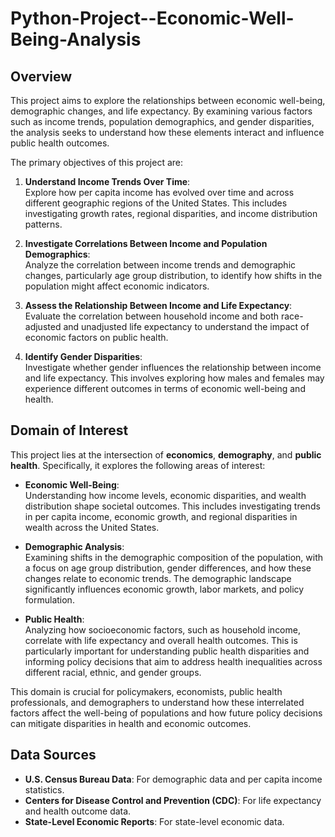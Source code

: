 # Python-Project--Economic-Well-Being-Analysis

## Overview
This project aims to explore the relationships between economic well-being, demographic changes, and life expectancy. By examining various factors such as income trends, population demographics, and gender disparities, the analysis seeks to understand how these elements interact and influence public health outcomes.

The primary objectives of this project are:

1. **Understand Income Trends Over Time**:  
   Explore how per capita income has evolved over time and across different geographic regions of the United States. This includes investigating growth rates, regional disparities, and income distribution patterns.
   
2. **Investigate Correlations Between Income and Population Demographics**:  
   Analyze the correlation between income trends and demographic changes, particularly age group distribution, to identify how shifts in the population might affect economic indicators.

3. **Assess the Relationship Between Income and Life Expectancy**:  
   Evaluate the correlation between household income and both race-adjusted and unadjusted life expectancy to understand the impact of economic factors on public health.

4. **Identify Gender Disparities**:  
   Investigate whether gender influences the relationship between income and life expectancy. This involves exploring how males and females may experience different outcomes in terms of economic well-being and health.

## Domain of Interest

This project lies at the intersection of **economics**, **demography**, and **public health**. Specifically, it explores the following areas of interest:

- **Economic Well-Being**:  
  Understanding how income levels, economic disparities, and wealth distribution shape societal outcomes. This includes investigating trends in per capita income, economic growth, and regional disparities in wealth across the United States.
  
- **Demographic Analysis**:  
  Examining shifts in the demographic composition of the population, with a focus on age group distribution, gender differences, and how these changes relate to economic trends. The demographic landscape significantly influences economic growth, labor markets, and policy formulation.
  
- **Public Health**:  
  Analyzing how socioeconomic factors, such as household income, correlate with life expectancy and overall health outcomes. This is particularly important for understanding public health disparities and informing policy decisions that aim to address health inequalities across different racial, ethnic, and gender groups.

This domain is crucial for policymakers, economists, public health professionals, and demographers to understand how these interrelated factors affect the well-being of populations and how future policy decisions can mitigate disparities in health and economic outcomes.

## Data Sources
- **U.S. Census Bureau Data**: For demographic data and per capita income statistics.
- **Centers for Disease Control and Prevention (CDC)**: For life expectancy and health outcome data.
- **State-Level Economic Reports**: For state-level economic data.

